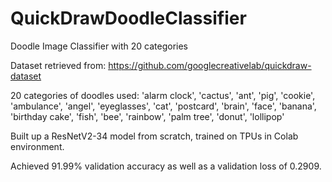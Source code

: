 # QuickDrawDoodleClassifier
Doodle Image Classifier with 20 categories

Dataset retrieved from: https://github.com/googlecreativelab/quickdraw-dataset

20 categories of doodles used: 'alarm clock', 'cactus', 'ant', 'pig', 'cookie', 'ambulance', 'angel', 'eyeglasses', 'cat', 'postcard', 'brain', 'face', 'banana', 'birthday cake', 'fish', 'bee', 'rainbow', 'palm tree', 'donut', 'lollipop'

Built up a ResNetV2-34 model from scratch, trained on TPUs in Colab environment.

Achieved 91.99% validation accuracy as well as a validation loss of 0.2909.
